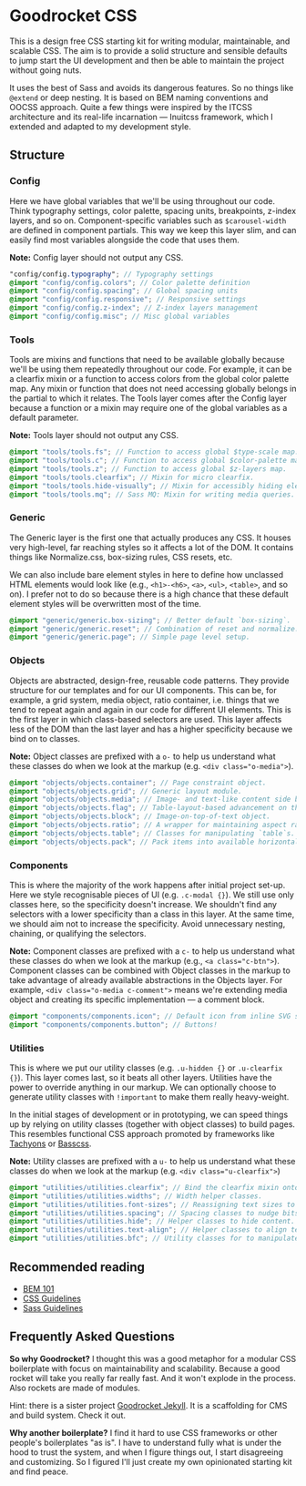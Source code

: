 # Goodrocket CSS

This is a design free CSS starting kit for writing modular, maintainable, and scalable CSS. 
The aim is to provide a solid structure and sensible defaults to jump start the UI development
and then be able to maintain the project without going nuts.

It uses the best of Sass and avoids its dangerous features. So no things like `@extend` 
or deep nesting. It is based on BEM naming conventions and OOCSS approach. Quite a few 
things were inspired by the ITCSS architecture and its real-life incarnation 
&mdash; Inuitcss framework, which I extended and adapted to my development style.


## Structure

### Config

Here we have global variables that we'll be using throughout our code. Think typography settings, 
color palette, spacing units, breakpoints, z-index layers, and so on. Component-specific 
variables such as `$carousel-width` are defined in component partials. This way we keep this layer 
slim, and can easily find most variables alongside the code that uses them.

**Note:** Config layer should not output any CSS.

```scss
"config/config.typography"; // Typography settings
@import "config/config.colors"; // Color palette definition
@import "config/config.spacing"; // Global spacing units
@import "config/config.responsive"; // Responsive settings
@import "config/config.z-index"; // Z-index layers management
@import "config/config.misc"; // Misc global variables
```

### Tools

Tools are mixins and functions that need to be available globally because we'll be using them
repeatedly throughout our code. For example, it can be a clearfix mixin or a function to access 
colors from the global color palette map. Any mixin or function that does not need accessing 
globally belongs in the partial to which it relates. The Tools layer comes after the Config layer 
because a function or a mixin may require one of the global variables as a default parameter.

**Note:** Tools layer should not output any CSS.


```scss
@import "tools/tools.fs"; // Function to access global $type-scale map.
@import "tools/tools.c"; // Function to access global $color-palette map.
@import "tools/tools.z"; // Function to access global $z-layers map.
@import "tools/tools.clearfix"; // Mixin for micro clearfix.
@import "tools/tools.hide-visually"; // Mixin for accessibly hiding elements.
@import "tools/tools.mq"; // Sass MQ: Mixin for writing media queries.
```

### Generic

The Generic layer is the first one that actually produces any CSS. It houses
very high-level, far reaching styles so it affects a lot of the DOM.
It contains things like Normalize.css, box-sizing rules, CSS resets, etc.

We can also include bare element styles in here to define how unclassed HTML elements
would look like (e.g., `<h1>-<h6>`, `<a>`, `<ul>`, `<table>`, and so on).
I prefer not to do so because there is a high chance that these default element 
styles will be overwritten most of the time.

```scss
@import "generic/generic.box-sizing"; // Better default `box-sizing`.
@import "generic/generic.reset"; // Combination of reset and normalize.
@import "generic/generic.page"; // Simple page level setup.
```

### Objects

Objects are abstracted, design-free, reusable code patterns. They provide
structure for our templates and for our UI components. This can be, for example, 
a grid system, media object, ratio container, i.e. things that we tend to 
repeat again and again in our code for different UI elements. This is the first 
layer in which class-based selectors are used. This layer affects less of 
the DOM than the last layer and has a higher specificity because we bind on 
to classes.

**Note:** Object classes are prefixed with a `o-` to help us understand what
these classes do when we look at the markup (e.g. `<div class="o-media">`).

```scss
@import "objects/objects.container"; // Page constraint object.
@import "objects/objects.grid"; // Generic layout module.
@import "objects/objects.media"; // Image- and text-like content side by side.
@import "objects/objects.flag"; // Table-layout-based advancement on the Media object.
@import "objects/objects.block"; // Image-on-top-of-text object.
@import "objects/objects.ratio"; // A wrapper for maintaining aspect ratio of content.
@import "objects/objects.table"; // Classes for manipulating `table`s.
@import "objects/objects.pack"; // Pack items into available horizontal space.
```

### Components

This is where the majority of the work happens after initial project set-up.
Here we style recognisable pieces of UI (e.g. `.c-modal {}`). We still use 
only classes here, so the specificity doesn't increase. We shouldn't find any selectors 
with a lower specificity than a class in this layer. At the same time, we should
aim not to increase the specificity. Avoid unnecessary nesting, chaining, or 
qualifying the selectors. 

**Note:** Component classes are prefixed with a `c-` to help us understand
what these classes do when we look at the markup (e.g., `<a class="c-btn">`).
Component classes can be combined with Object classes in the markup 
to take advantage of already available abstractions in the Objects layer. 
For example, `<div class="o-media c-comment">` means we're extending media
object and creating its specific implementation &mdash; a comment block.

```scss
@import "components/components.icon"; // Default icon from inline SVG sprite
@import "components/components.button"; // Buttons!
```

### Utilities

This is where we put our utility classes (e.g. `.u-hidden {}` or `.u-clearfix {}`). 
This layer comes last, so it beats all other layers. Utilities have the power to 
override anything in our markup. We can optionally choose to generate utility classes
with `!important` to make them really heavy-weight.

In the initial stages of development or in prototyping, we can speed things up
by relying on utility classes (together with object classes) to build pages. This 
resembles functional CSS approach promoted by frameworks like 
[Tachyons](https://github.com/tachyons-css/tachyons/) or [Basscss](https://github.com/basscss/basscss).

**Note:** Utility classes are prefixed with a `u-` to help us understand
what these classes do when we look at the markup (e.g. `<div class="u-clearfix">`)

```scss
@import "utilities/utilities.clearfix"; // Bind the clearfix mixin onto a utility class.
@import "utilities/utilities.widths"; // Width helper classes.
@import "utilities/utilities.font-sizes"; // Reassigning text sizes to helper classes.
@import "utilities/utilities.spacing"; // Spacing classes to nudge bits of the DOM around.
@import "utilities/utilities.hide"; // Helper classes to hide content.
@import "utilities/utilities.text-align"; // Helper classes to align text horizontally.
@import "utilities/utilities.bfc"; // Utility classes for to manipulate block formatting context.
```

## Recommended reading

- [BEM 101](https://css-tricks.com/bem-101)
- [CSS Guidelines](http://cssguidelin.es)
- [Sass Guidelines](https://sass-guidelin.es)

## Frequently Asked Questions

**So why Goodrocket?** 
I thought this was a good metaphor for a modular CSS boilerplate with focus on maintainability and scalability. 
Because a good rocket will take you really far really fast. And it won't explode in the process. Also rockets are made of modules.

Hint: there is a sister project [Goodrocket Jekyll](https://github.com/ivanbabko/goodrocket-jekyll). 
It is a scaffolding for CMS and build system. Check it out.

**Why another boilerplate?**
I find it hard to use CSS frameworks or other people's boilerplates "as is". I have to understand fully what 
is under the hood to trust the system, and when I figure things out, I start disagreeing and customizing. 
So I figured I'll just create my own opinionated starting kit and find peace.
